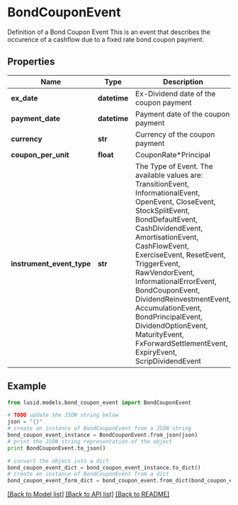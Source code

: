 # BondCouponEvent

Definition of a Bond Coupon Event  This is an event that describes the occurence of a cashflow due to a fixed rate bond coupon payment.

## Properties
Name | Type | Description | Notes
------------ | ------------- | ------------- | -------------
**ex_date** | **datetime** | Ex-Dividend date of the coupon payment | 
**payment_date** | **datetime** | Payment date of the coupon payment | 
**currency** | **str** | Currency of the coupon payment | 
**coupon_per_unit** | **float** | CouponRate*Principal | 
**instrument_event_type** | **str** | The Type of Event. The available values are: TransitionEvent, InformationalEvent, OpenEvent, CloseEvent, StockSplitEvent, BondDefaultEvent, CashDividendEvent, AmortisationEvent, CashFlowEvent, ExerciseEvent, ResetEvent, TriggerEvent, RawVendorEvent, InformationalErrorEvent, BondCouponEvent, DividendReinvestmentEvent, AccumulationEvent, BondPrincipalEvent, DividendOptionEvent, MaturityEvent, FxForwardSettlementEvent, ExpiryEvent, ScripDividendEvent | 

## Example

```python
from lusid.models.bond_coupon_event import BondCouponEvent

# TODO update the JSON string below
json = "{}"
# create an instance of BondCouponEvent from a JSON string
bond_coupon_event_instance = BondCouponEvent.from_json(json)
# print the JSON string representation of the object
print BondCouponEvent.to_json()

# convert the object into a dict
bond_coupon_event_dict = bond_coupon_event_instance.to_dict()
# create an instance of BondCouponEvent from a dict
bond_coupon_event_form_dict = bond_coupon_event.from_dict(bond_coupon_event_dict)
```
[[Back to Model list]](../README.md#documentation-for-models) [[Back to API list]](../README.md#documentation-for-api-endpoints) [[Back to README]](../README.md)


